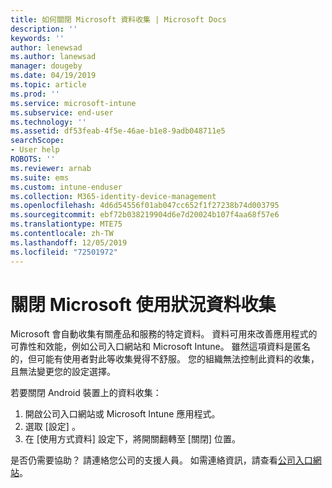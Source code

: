 ```yaml
---
title: 如何關閉 Microsoft 資料收集 | Microsoft Docs
description: ''
keywords: ''
author: lenewsad
ms.author: lanewsad
manager: dougeby
ms.date: 04/19/2019
ms.topic: article
ms.prod: ''
ms.service: microsoft-intune
ms.subservice: end-user
ms.technology: ''
ms.assetid: df53feab-4f5e-46ae-b1e8-9adb048711e5
searchScope:
- User help
ROBOTS: ''
ms.reviewer: arnab
ms.suite: ems
ms.custom: intune-enduser
ms.collection: M365-identity-device-management
ms.openlocfilehash: 4d6d54556f01ab047cc652f1f27238b74d003795
ms.sourcegitcommit: ebf72b038219904d6e7d20024b107f4aa68f57e6
ms.translationtype: MTE75
ms.contentlocale: zh-TW
ms.lasthandoff: 12/05/2019
ms.locfileid: "72501972"
---
```

# <a name="turn-off-microsoft-usage-data-collection"></a>關閉 Microsoft 使用狀況資料收集

Microsoft 會自動收集有關產品和服務的特定資料。 資料可用來改善應用程式的可靠性和效能，例如公司入口網站和 Microsoft Intune。 雖然這項資料是匿名的，但可能有使用者對此等收集覺得不舒服。 您的組織無法控制此資料的收集，且無法變更您的設定選擇。   

若要關閉 Android 裝置上的資料收集：  

1. 開啟公司入口網站或 Microsoft Intune 應用程式。
2. 選取 [設定]  。
3. 在 [使用方式資料] 設定下，將開關翻轉至 [關閉] 位置。 

是否仍需要協助？ 請連絡您公司的支援人員。 如需連絡資訊，請查看[公司入口網站](https://go.microsoft.com/fwlink/?linkid=2010980)。
